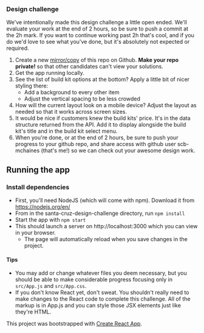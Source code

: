 
### Design challenge
We've intentionally made this design challenge a little open ended. We'll evaluate your work at the end of 2 hours, so be sure to push a commit at the 2h mark. If you want to continue working past 2h that's cool, and if you do we'd love to see what you've done, but it's absolutely not expected or required.
1. Create a new [mirror/copy](https://help.github.com/en/articles/duplicating-a-repository#mirroring-a-repository) of this repo on Github. **Make your repo private!** so that other candidates can't view your solutions.
2. Get the app running locally.
3. See the list of build kit options at the bottom? Apply a little bit of nicer styling there:
    - Add a background to every other item
    - Adjust the vertical spacing to be less crowded
4. How will the current layout look on a mobile device? Adjust the layout as needed so that it works across screen sizes.
5. It would be nice if customers knew the build kits' price. It's in the data structure returned from the API. Add it to display alongside the build kit's title and in the build kit select menu.
6. When you're done, or at the end of 2 hours, be sure to push your progress to your github repo, and share access with github user scb-mchaines (that's me!) so we can check out your awesome design work.

## Running the app
### Install dependencies
- First, you'll need NodeJS (which will come with npm). Download it from https://nodejs.org/en/
- From in the santa-cruz-design-challenge directory, run `npm install`
- Start the app with `npm start`
- This should launch a server on http://localhost:3000 which you can view in your browser.
    - The page will automatically reload when you save changes in the project.

#### Tips
- You may add or change whatever files you deem necessary, but you should be able to make considerable progress focusing only in `src/App.js` and `src/App.css`.
- If you don't know React yet, don't sweat. You shouldn't really need to make changes to the React code to complete this challenge. All of the markup is in App.js and you can style those JSX elements just like they're HTML.

This project was bootstrapped with [Create React App](https://github.com/facebook/create-react-app).
